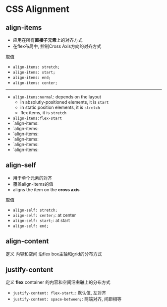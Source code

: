 # CSS Alignment

## align-items

- 应用在所有**直接子元素**上的对齐方式
- 在flex布局中, 控制Cross Axis方向的对齐方式

取值

- `align-items: stretch;`
- `align-items: start;`
- `align-items: end;`
- `align-items: center;`

---

- `align-items:normal`: depends on the layout
  - in absolutly-positioned elements, it is `start`
  - in static position elements, it is `stretch`
  - flex items, it is `stretch`
- `align-items:flex-start`
- `align-items:
- `align-items:
- `align-items:
- `align-items:
- `align-items:
- `align-items:

## align-self

- 用于单个元素的对齐
- 覆盖align-items的值
- aligns the item on the **cross axis**

取值

- `align-self: stretch;`
- `align-self: center;`: at center
- `align-self: start;`: at start
- `align-self: end;`

## align-content

定义 内容和空间 沿flex box主轴和grid的分布方式

## justify-content

定义 **flex** container 的内容和空间沿**主轴**上的分布方式

- `justify-content: flex-start;`: 默认值, 左对齐
- `justify-content: space-between;`: 两端对齐, 间距相等